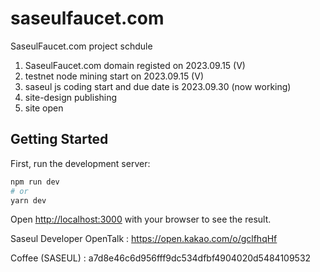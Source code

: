 # saseulfaucet.com
SaseulFaucet.com project schdule

1) SaseulFaucet.com domain registed on 2023.09.15 (V)
2) testnet node mining start on 2023.09.15 (V)
3) saseul js coding start and due date is 2023.09.30 (now working)
4) site-design publishing
5) site open


## Getting Started

First, run the development server:

```bash
npm run dev
# or
yarn dev
```

Open [http://localhost:3000](http://localhost:3000) with your browser to see the result.


Saseul Developer OpenTalk :  https://open.kakao.com/o/gclfhqHf

Coffee (SASEUL) : a7d8e46c6d956fff9dc534dfbf4904020d5484109532

